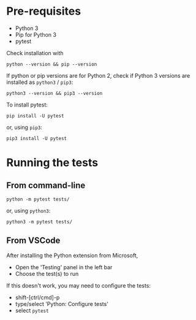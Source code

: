 # Pre-requisites

- Python 3
- Pip for Python 3
- pytest

Check installation with 

```
python --version && pip --version
```

If python or pip versions are for Python 2, check if Python 3 versions are installed as `python3` / `pip3`:

```
python3 --version && pip3 --version
```

To install pytest:

```
pip install -U pytest
```

or, using `pip3`:

```
pip3 install -U pytest
```


# Running the tests

## From command-line

```
python -m pytest tests/
```

or, using `python3`:

```
python3 -m pytest tests/
```


## From VSCode

After installing the Python extension from Microsoft,

- Open the 'Testing' panel in the left bar
- Choose the test(s) to run

If this doesn't work, you may need to configure the tests:
- shift-[ctrl/cmd]-p
- type/select 'Python: Configure tests'
- select `pytest`


